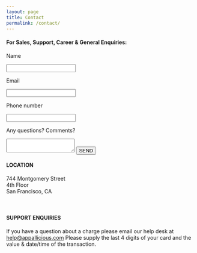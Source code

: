 ```yaml
---
layout: page
title: Contact
permalink: /contact/
---
```

<div id='contact-form'>
  <h4>For Sales, Support, Career & General Enquiries:</h4>
  <form action="https://formspree.io/isabel@appallicious.com" method="POST">
    <p>Name</p>
    <input class='form-input' type="text" name="name">
    <p>Email</p>
    <input class='form-input' type="email" name="_replyto">
    <p>Phone number</p>
    <input class='form-input' type="phone" name="_phone">
    <p>Any questions? Comments?</p>
    <textarea type="message" name="_message"></textarea>
    <input type="text" name="_gotcha" style="display:none" />
    <input id='submit' type="submit" value="SEND">
  </form> 
</div>
<div>
  <h4>LOCATION</h4>
  744 Montgomery Street
  <br>
  4th Floor
  <br>
  San Francisco, CA
</div>
<br><br>
<h4>SUPPORT ENQUIRIES</h4>

If you have a question about a charge please email our help desk at help@appallicious.com Please supply the last 4 digits of your card and the value & date/time of the transaction.